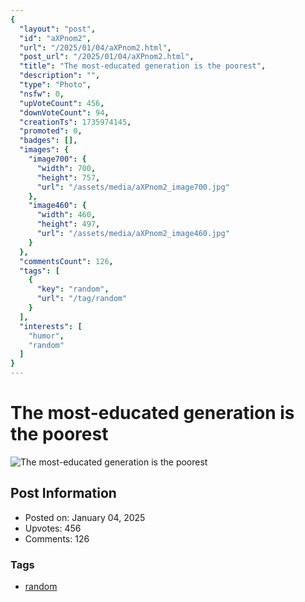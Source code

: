 ```yaml
---
{
  "layout": "post",
  "id": "aXPnom2",
  "url": "/2025/01/04/aXPnom2.html",
  "post_url": "/2025/01/04/aXPnom2.html",
  "title": "The most-educated generation is the poorest",
  "description": "",
  "type": "Photo",
  "nsfw": 0,
  "upVoteCount": 456,
  "downVoteCount": 94,
  "creationTs": 1735974145,
  "promoted": 0,
  "badges": [],
  "images": {
    "image700": {
      "width": 700,
      "height": 757,
      "url": "/assets/media/aXPnom2_image700.jpg"
    },
    "image460": {
      "width": 460,
      "height": 497,
      "url": "/assets/media/aXPnom2_image460.jpg"
    }
  },
  "commentsCount": 126,
  "tags": [
    {
      "key": "random",
      "url": "/tag/random"
    }
  ],
  "interests": [
    "humor",
    "random"
  ]
}
---
```


# The most-educated generation is the poorest

![The most-educated generation is the poorest](/assets/media/aXPnom2_image700.jpg)

## Post Information

- Posted on: January 04, 2025
- Upvotes: 456
- Comments: 126

### Tags

- [random](/tag/random)
